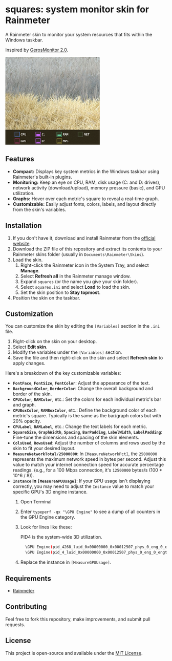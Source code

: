 # squares: system monitor skin for Rainmeter

A Rainmeter skin to monitor your system resources that fits within the Windows taskbar.

Inspired by [GerosMonitor 2.0](https://www.deviantart.com/geroyuni/art/GerosMonitor-for-Rainmeter-749877799).

![Example of Dots in the Windows taskbar.](example.png "Dots in the Windows taskbar")

## Features

* **Compact:** Displays key system metrics in the Windows taskbar using Rainmeter's built-in plugins.
* **Monitoring:** Keep an eye on CPU, RAM, disk usage (C: and D: drives), network activity (download/upload), memory pressure (basic), and GPU utilization.
* **Graphs:** Hover over each metric's square to reveal a real-time graph.
* **Customizable:** Easily adjust fonts, colors, labels, and layout directly from the skin's variables.



## Installation

1.  If you don't have it, download and install Rainmeter from the [official website](https://www.rainmeter.net/).
2.  Download the ZIP file of this repository and extract its contents to your Rainmeter skins folder (usually in `Documents\Rainmeter\Skins`).
3.  Load the skin.
      1. Right-click the Rainmeter icon in the System Tray, and select **Manage**.
      2. Select **Refresh all** in the Rainmeter manage window.
      3. Expand `squares` (or the name you give your skin folder).
      4. Select `squares.ini` and select **Load** to load the skin.
      5. Set the skin position to **Stay topmost**.
4. Position the skin on the taskbar.

## Customization

You can customize the skin by editing the `[Variables]` section in the `.ini` file.

1.  Right-click on the skin on your desktop.
2.  Select **Edit skin**.
3.  Modify the variables under the `[Variables]` section.
4.  Save the file and then right-click on the skin and select **Refresh skin** to apply changes.

Here's a breakdown of the key customizable variables:

* **`FontFace`**, **`FontSize`**, **`FontColor`**: Adjust the appearance of the text.
* **`BackgroundColor`**, **`BorderColor`**: Change the overall background and border of the skin.
* **`CPUColor`**, **`RAMColor`**, etc.: Set the colors for each individual metric's bar and graph.
* **`CPUBoxColor`**, **`RAMBoxColor`**, etc.: Define the background color of each metric's square. Typically is the same as the bar/graph colors but with 20% opacity.
* **`CPULabel`**, **`RAMLabel`**, etc.: Change the text labels for each metric.
* **`SquareSize`**, **`GraphWidth`**, **`Spacing`**, **`BarPadding`**, **`LabelWidth`**, **`LabelPadding`**: Fine-tune the dimensions and spacing of the skin elements.
* **`ColsUsed`**, **`RowsUsed`**: Adjust the number of columns and rows used by the skin to fit your desired layout.
* **`MeasureNetworkTotal/25000000`**: In `[MeasureNetworkPct]`, the `25000000` represents the maximum network speed in bytes per second. Adjust this value to match your internet connection speed for accurate percentage readings. (e.g., for a 100 Mbps connection, it's `12500000` bytes/s (100 * 10^6 / 8)).
* **`Instance` in `[MeasureGPUUsage]`**: If your GPU usage isn't displaying correctly, you may need to adjust the `Instance` value to match your specific GPU's 3D engine instance.
  1. Open Terminal
  2. Enter `typeperf -qx "\GPU Engine"` to see a dump of all counters in the GPU Engine category.
  3. Look for lines like these:
 
      PID4 is the system-wide 3D utilization.
      ```bash
        \GPU Engine(pid_4268_luid_0x00000000_0x00012507_phys_0_eng_0_engtype_3D)\Utilization Percentage
        \GPU Engine(pid_4_luid_0x00000000_0x00012507_phys_0_eng_0_engtype_3D)\Utilization Percentage
      ```
  4. Replace the instance in `[MeasureGPUUsage]`.



## Requirements
* [Rainmeter](https://www.rainmeter.net/)

## Contributing

Feel free to fork this repository, make improvements, and submit pull requests.

## License

This project is open-source and available under the [MIT License](LICENSE).
